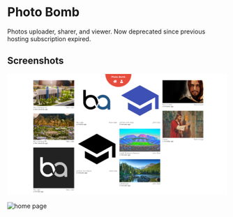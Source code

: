 # Photo Bomb 

Photos uploader, sharer, and viewer. Now deprecated since previous hosting subscription expired.

## Screenshots

![Final Product](/screenshots/photobomb-brigham.png)

![home page](/screenshots/home.png)

